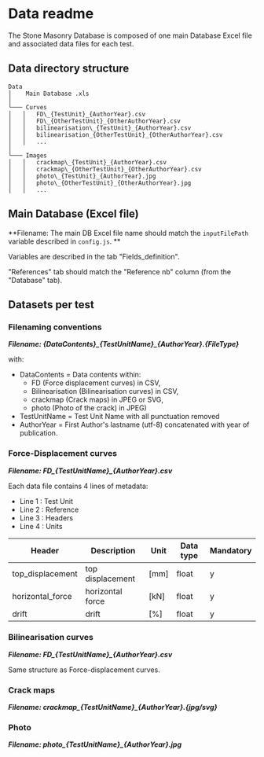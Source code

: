 # Data readme

The Stone Masonry Database is composed of one main Database Excel file and associated data files for each test.

## Data directory structure
```
Data
│	 Main Database .xls
│   
└─── Curves
│   │   FD\_{TestUnit}_{AuthorYear}.csv
│   │   FD\_{OtherTestUnit}_{OtherAuthorYear}.csv
│   │   bilinearisation\_{TestUnit}_{AuthorYear}.csv
│   │   bilinearisation_{OtherTestUnit}_{OtherAuthorYear}.csv
│   │   ...
│   
└─── Images
│   │   crackmap\_{TestUnit}_{AuthorYear}.csv
│   │   crackmap\_{OtherTestUnit}_{OtherAuthorYear}.csv
│   │   photo\_{TestUnit}_{AuthorYear}.jpg
│   │   photo\_{OtherTestUnit}_{OtherAuthorYear}.jpg
│   │   ...

```

## Main Database (Excel file)

**Filename: The main DB Excel file name should match the `inputFilePath` variable described in `config.js`. **

Variables are described in the tab "Fields_definition".

"References" tab should match the "Reference nb" column (from the "Database" tab).


## Datasets per test
### Filenaming conventions
***Filename: {DataContents}\_{TestUnitName}_{AuthorYear}.{FileType}***

with:

* DataContents = Data contents within:
	* FD (Force displacement curves) in CSV, 
	* Bilinearisation (Bilinearisation curves) in CSV, 
	* crackmap (Crack maps) in JPEG or SVG, 
	* photo (Photo of the crack) in JPEG)
* TestUnitName = Test Unit Name with all punctuation removed
* AuthorYear = First Author's lastname (utf-8) concatenated with year of publication.


### Force-Displacement curves
***Filename: FD\_{TestUnitName}_{AuthorYear}.csv***

Each data file contains 4 lines of metadata:

* Line 1 : Test Unit
* Line 2 : Reference
* Line 3 : Headers
* Line 4 : Units

| Header          | Description                                        | Unit  | Data type | Mandatory  |
|----------------------|----------------------------------------------------|-------|-----------|---|
| top\_displacement    | top displacement         | [mm]   | float      | y  |
| horizontal\_force         | horizontal force                       | [kN] | float    |  y |
| drift | drift               | [%]   | float   |  y |

### Bilinearisation curves
***Filename: FD\_{TestUnitName}_{AuthorYear}.csv***

Same structure as Force-displacement curves.

### Crack maps
***Filename: crackmap\_{TestUnitName}_{AuthorYear}.{jpg/svg}***

### Photo
***Filename: photo\_{TestUnitName}_{AuthorYear}.jpg***